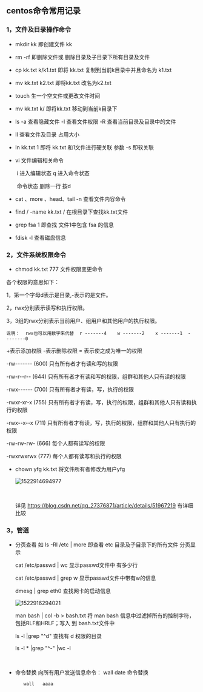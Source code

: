 ## centos命令常用记录

### 1，文件及目录操作命令

* mkdir   kk                   即创建文件 kk

* rm -rf                          即删除文件或 删除目录及子目录下所有目录及文件

* cp   kk.txt   k/k1.txt   即将 kk.txt 复制到当前k目录中并且命名为 k1.txt 

* mv  kk.txt  k2.txt       即将kk.txt 改名为k2.txt  

* touch                          生一个空文件或更改文件时间

* mv  kk.txt  k/    即将kk.txt 移动到当前k目录下

* ls     -a   查看隐藏文件   -l  查看文件权限   -R  查看当前目录及目录中的文件  

* ll      查看文件及目录  占用大小

* ln     kk.txt   1   即将 kk.txt 和1文件进行硬关联    参数 -s  即软关联

* vi     文件编辑相关命令

  ​     i  进入编辑状态    q  进入命令状态 

  ​    命令状态  删除一行  按d  

* cat 、more 、head、tail -n  查看文件内容命令 

* find  / -name   kk.txt  / 在根目录下查找kk.txt文件

* grep  fsa 1     即查找 文件1中包含  fsa 的信息

* fdisk -l            查看磁盘信息


###  2，文件系统权限命令

*  chmod   kk.txt 777  文件权限变更命令  

  各个权限的意思如下：

  1，第一个字母d表示是目录,-表示的是文件。

  2，rwx分别表示读写和执行权限。

  3，3组的rwx分别表示当前用户、组用户和其他用户的执行权限。

    说明：  rwx也可以用数字来代替  r -------4    w -------2    x -------1  -  -------0  

  +表示添加权限      -表示删除权限  = 表示使之成为唯一的权限  


  -rw-------    (600) 只有所有者才有读和写的权限  


  -rw-r--r--    (644) 只有所有者才有读和写的权限，组群和其他人只有读的权限  


  -rwx------    (700) 只有所有者才有读，写，执行的权限  


  -rwxr-xr-x    (755) 只有所有者才有读，写，执行的权限，组群和其他人只有读和执行的权限  


  -rwx--x--x    (711) 只有所有者才有读，写，执行的权限，组群和其他人只有执行的权限  


  -rw-rw-rw- (666) 每个人都有读写的权限  


  -rwxrwxrwx (777) 每个人都有读写和执行的权限  

* chown yfg  kk.txt   将文件所有者修改为用户yfg

  ![1522914694977](C:\Users\user\AppData\Local\Temp\1522914694977.png)

  ​

  详见  https://blog.csdn.net/qq_27376871/article/details/51967219 有详细比较


### 3，管道

* 分页查看   如   ls -Rl /etc | more   即查看 etc 目录及子目录下的所有文件  分页显示

  cat /etc/passwd | wc                  显示passwd文件中 有多少行

  cat /etc/passwd | grep w           显示passwd文件中带有w的信息

  dmesg | grep eth0                      查找网卡的启动信息

  ![1522916294021](C:\Users\user\AppData\Local\Temp\1522916294021.png)

  man bash | col -b  > bash.txt    将 man bash 信息中过滤掉所有的控制字符，包括RLF和HRLF；写入                          到 bash.txt文件中 

  ls -l |grep "^d"                           查找有 d 权限的目录

  ls -l * |grep "^-" |wc -l  

  ​

* 命令替换    向所有用户发送信息命令：  wall date    命令替换

         wall   aaaa

     ​